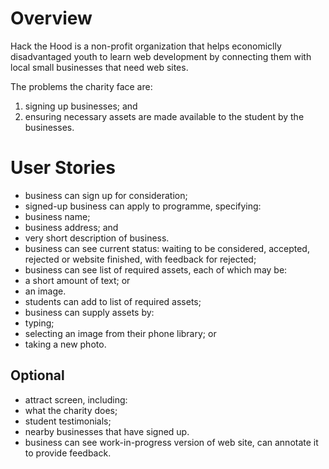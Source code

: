 # Overview
Hack the Hood is a non-profit organization that helps economiclly disadvantaged youth to learn web development by connecting them with local small businesses that need web sites.

The problems the charity face are:
1. signing up businesses; and
2. ensuring necessary assets are made available to the student by the businesses.

# User Stories
* business can sign up for consideration;
* signed-up business can apply to programme, specifying:
 * business name;
 * business address; and
 * very short description of business.
* business can see current status: waiting to be considered, accepted, rejected or website finished, with feedback for rejected;
* business can see list of required assets, each of which may be:
 * a short amount of text; or
 * an image.
* students can add to list of required assets;
* business can supply assets by:
 * typing;
 * selecting an image from their phone library; or
 * taking a new photo.

## Optional
* attract screen, including:
 * what the charity does;
 * student testimonials;
 * nearby businesses that have signed up.
* business can see work-in-progress version of web site, can annotate it to provide feedback.
